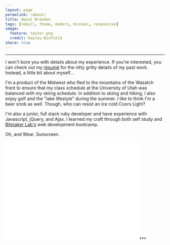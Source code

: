```yaml
---
layout: page
permalink: /about/
title: About Brandon
tags: [Jekyll, theme, modern, minimal, responsive]
image:
  feature: tester.png
  credit: Kayley Winfield
share: true
---
```


***

I won't bore you with details about my experience. If you're interested, you can check out my <a href="https://s3.amazonaws.com/bcraft-resume/bcraft-resume.pdf" target="_blank">résumé</a> for the nitty gritty details of my past work. Instead, a little bit about myself...

I'm a product of the Midwest who fled to the mountains of the Wasatch front to ensure that my class schedule at the University of Utah was balanced with my skiing schedule. In addition to skiing and hiking, I also enjoy golf and the "lake lifestyle" during the summer. I like to think I'm a beer snob as well. Though, who can resist an ice cold Coors Light?

I'm also a junior, full stack ruby developer and have experience with Javascript, jQuery, and Ajax. I learned my craft through both self study and [Bitmaker Lab's](http://bitmakerlabs.com) web development bootcamp.

Oh, and Wear. Sunscreen.

<iframe width="420" height="315" src="//www.youtube.com/embed/sTJ7AzBIJoI" frameborder="0" allowfullscreen></iframe>
***